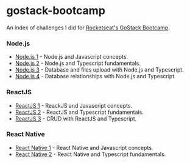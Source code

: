 # gostack-bootcamp
An index of challenges I did for [Rocketseat's GoStack Bootcamp](https://rocketseat.com.br/gostack).


### Node.js
* [Node.js 1](https://github.com/felipemmendes/gostack-desafio2) - Node.js and Javascript concepts.
* [Node.js 2](https://github.com/felipemmendes/gostack-desafio5) - Node.js and Typescript fundamentals.
* [Node.js 3](https://github.com/felipemmendes/gostack-desafio6) - Database and files upload with Node.js and Typescript.
* [Node.js 4](https://github.com/felipemmendes/gostack-desafio9) - Database relationships with Node.js and Typescript.

### ReactJS
* [ReactJS 1](https://github.com/felipemmendes/gostack-desafio3) - ReackJS and Javascript concepts.
* [ReactJS 2](https://github.com/felipemmendes/gostack-desafio7) - ReactJS and Typescript fundamentals.
* [ReactJS 3](https://github.com/felipemmendes/gostack-desafio10) - CRUD with ReactJS and Typescript.

### React Native
* [React Native 1](https://github.com/felipemmendes/gostack-desafio4) - React Native and Javascript concepts.
* [React Native 2](https://github.com/felipemmendes/gostack-desafio8) - React Native and Typescript fundamentals.
